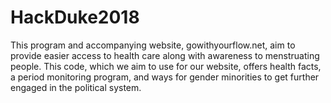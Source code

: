 # HackDuke2018

This program and accompanying website, gowithyourflow.net, aim to provide easier access to health care along with awareness to menstruating people. This code, which we aim to use for our website, offers health facts, a period monitoring program, and ways for gender minorities to get further engaged in the political system.
